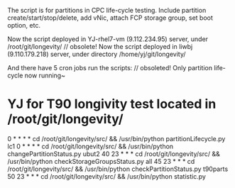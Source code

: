 The script is for partitions in CPC life-cycle testing. Include partition create/start/stop/delete, add vNic, attach FCP storage group, set boot option, etc.

Now the script deployed in YJ-rhel7-vm (9.112.234.95) server, under /root/git/longevity/    // obsolete!
Now the script deployed in liwbj (9.110.179.218) server, under directory /home/yj/git/longevity/

And there have 5 cron jobs run the scripts:     // obsoleted!
Only partition life-cycle now running~

# YJ for T90 longivity test located in /root/git/longevity/
0 * * * * cd /root/git/longevity/src/ && /usr/bin/python partitionLifecycle.py lc1
0 * * * * cd /root/git/longevity/src/ && /usr/bin/python changePartitionStatus.py ubut2
40 23 * * * cd /root/git/longevity/src/ && /usr/bin/python checkStorageGroupsStatus.py all
45 23 * * * cd /root/git/longevity/src/ && /usr/bin/python checkPartitionStatus.py t90parts
50 23 * * * cd /root/git/longevity/src/ && /usr/bin/python statistic.py
